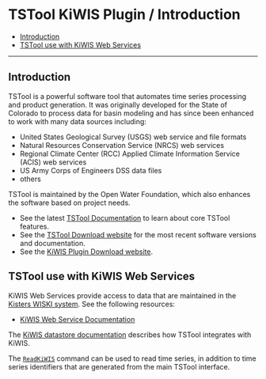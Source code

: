# TSTool KiWIS Plugin / Introduction #

*   [Introduction](#introduction)
*   [TSTool use with KiWIS Web Services](#tstool-use-with-kiwis-web-services)

----------------------

## Introduction ##

TSTool is a powerful software tool that automates time series processing and product generation.
It was originally developed for the State of Colorado to process data for basin modeling and has since
been enhanced to work with many data sources including:

*   United States Geological Survey (USGS) web service and file formats
*   Natural Resources Conservation Service (NRCS) web services
*   Regional Climate Center (RCC) Applied Climate Information Service (ACIS) web services
*   US Army Corps of Engineers DSS data files
*   others

TSTool is maintained by the Open Water Foundation,
which also enhances the software based on project needs.

*   See the latest [TSTool Documentation](https://opencdss.state.co.us/tstool/latest/doc-user/) to learn about core TSTool features.
*   See the [TSTool Download website](https://opencdss.state.co.us/tstool/) for the most recent software versions and documentation.
*   See the [KiWIS Plugin Download website](https://software.openwaterfoundation.org/tstool-kiwis-plugin/).

## TSTool use with KiWIS Web Services ##

KiWIS Web Services provide access to data that are maintained in the
[Kisters WISKI system](https://www.kisters.net/NA/products/wiski/).
See the following resources:

*   [KiWIS Web Service Documentation](https://data.northernwater.org/KiWIS/KiWIS?datasource=0&service=kisters&type=queryServices&request=getrequestinfo)

The [KiWIS datastore documentation](../datastore-ref/KiWIS/KiWIS.md) describes how TSTool integrates with KiWIS.

The [`ReadKiWIS`](../command-ref/ReadKiWIS/ReadKiWIS.md) command can be used to read time series,
in addition to time series identifiers that are generated from the main TSTool interface.
